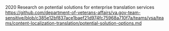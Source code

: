 2020 Research on potential solutions for enterprise translation services
https://github.com/department-of-veterans-affairs/va.gov-team-sensitive/blob/c385e12bf837ace1baef21d974fc75968a710f7a/teams/vsa/teams/content-localization-translation/potential-solution-options.md 
